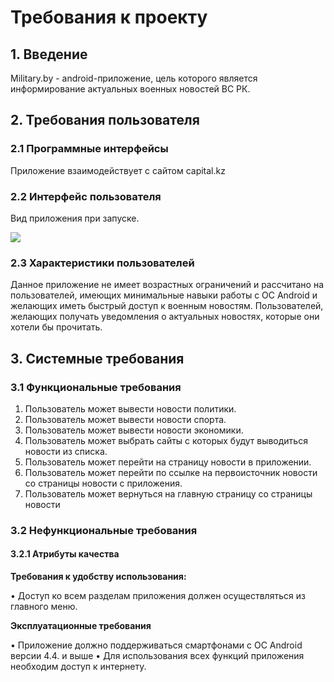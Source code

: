 # **Требования к проекту**

## **1. Введение**

Military.by - android-приложение, цель которого является информирование актуальных военных новостей ВС РК.

## **2. Требования пользователя**

### **2.1 Программные интерфейсы**

Приложение взаимодействует с сайтом capital.kz

### **2.2 Интерфейс пользователя**

Вид приложения при запуске.

![](https://github.com/ZhekasKZ/Military/blob/master/mainDeskTOP/mainDeskTOP.png)

### **2.3 Характеристики пользователей**
Данное приложение не имеет возрастных ограничений и рассчитано на пользователей, имеющих минимальные навыки работы с ОС Android и желающих иметь быстрый доступ к военным новостям. Пользователей, желающих получать уведомления о актуальных новостях, которые они хотели бы прочитать.

## **3. Системные требования**

### **3.1 Функциональные требования**
1) Пользователь может вывести новости политики.
2) Пользователь может вывести новости спорта.
3) Пользователь может вывести новости экономики.
4) Пользователь может выбрать сайты с которых будут выводиться новости из списка.
5) Пользователь может перейти на страницу новости в приложении.
6) Пользователь может перейти по ссылке на первоисточник новости со страницы новости с приложения.
7) Пользователь может вернуться на главную страницу со страницы новости


### **3.2 Нефункциональные требования**

#### **3.2.1 Атрибуты качества**

**Требования к удобству использования:**

•	Доступ ко всем разделам приложения должен осуществляться из главного меню.

**Эксплуатационные требования**

•	Приложение должно поддерживаться смартфонами с ОС Android версии 4.4. и выше
•	Для использования всех функций приложения необходим доступ к интернету.


